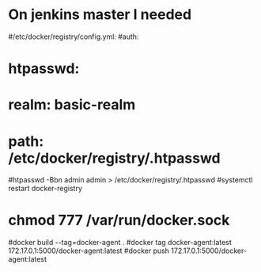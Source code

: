 # On jenkins master I needed 

#/etc/docker/registry/config.yml: 
#auth:
#  htpasswd:
#   realm: basic-realm
#   path: /etc/docker/registry/.htpasswd

#htpasswd -Bbn admin admin > /etc/docker/registry/.htpasswd
#systemctl restart docker-registry
# chmod 777 /var/run/docker.sock
#docker build --tag=docker-agent .
#docker tag docker-agent:latest  172.17.0.1:5000/docker-agent:latest
#docker push  172.17.0.1:5000/docker-agent:latest
